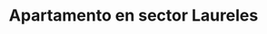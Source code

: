 ---
title: Apartamento en sector Laureles
description: Se renta acogedor apartamento amoblado en sector Laureles con un área de 70 m2, estrato 5, cerca al éxito. 2 habitación con camas dobles, con baño en habitación principal y baño social, cocina totalmente amoblada, WIFI, televisión Smart TV. Con balcon.
address: Carrera 83, calle 33E
area: 70
stratum: 5
bedrooms: 4
beds: 2
bathrooms: 2
kitchen: 1
kitchenFurnished: true
wifi: true
tv: true
tvType: Smart TV
propertyImages:
- image: ../images/uploads/luxury-bedroom.jpg
  altText: Habitación con 1 cama
- image: ../images/uploads/property-01-exterior.jpg
  altText: Habitación con 2 camas
featured: true
featuredImage: ../images/uploads/property-01-exterior.jpg
featuredImageAltText: Habitación con 1 cama
slug: apto-sector-laureles-carrera-83-calle-33e
---